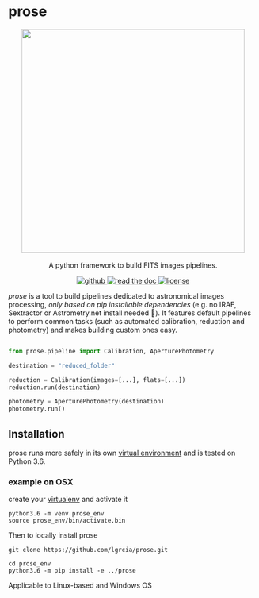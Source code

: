 # prose

<p align="center">

  <img width="450" src="https://github.com/lgrcia/prose/blob/master/docs/source/prose_illustration.png">
  <br>  
  <br>
  A python framework to build FITS images pipelines.
  <br>
  <p align="center">
    <a href="https://github.com/lgrcia/prose">
      <img src="https://img.shields.io/badge/github-lgrcia/prose-blue.svg?style=flat" alt="github"/>
    </a>
    <a href="https://prose.readthedocs.io/en/latest/">
      <img src="https://img.shields.io/badge/read-thedoc-black.svg?style=flat" alt="read the doc"/>
    </a>
    <a href="">
      <img src="https://img.shields.io/badge/license-MIT-lightgray.svg?style=flat" alt="license"/>
    </a>
  </p>
</p>

 *prose* is a tool to build pipelines dedicated to astronomical images processing, *only based on pip installable dependencies* (e.g. no IRAF, Sextractor or Astrometry.net install needed 🎉). It features default pipelines to perform common tasks (such as automated calibration, reduction and photometry) and makes building custom ones easy.


```python

from prose.pipeline import Calibration, AperturePhotometry

destination = "reduced_folder"

reduction = Calibration(images=[...], flats=[...])
reduction.run(destination)

photometry = AperturePhotometry(destination)
photometry.run()

```

## Installation

prose runs more safely in its own [virtual environment](https://docs.python.org/3/tutorial/venv.html) and is tested on Python 3.6.

### example on OSX

create your [virtualenv](https://docs.python.org/3/tutorial/venv.html) and activate it

```shell
python3.6 -m venv prose_env
source prose_env/bin/activate.bin
```

Then to locally install prose

```shell
git clone https://github.com/lgrcia/prose.git

cd prose_env
python3.6 -m pip install -e ../prose
```

Applicable to Linux-based and Windows OS